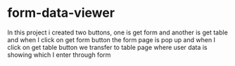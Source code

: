 # form-data-viewer
In this project i created two buttons, one is get form and another is get table and when I click on get form button the form page is pop up and when I click on get table button we transfer to table page where user data is showing which I enter through form
